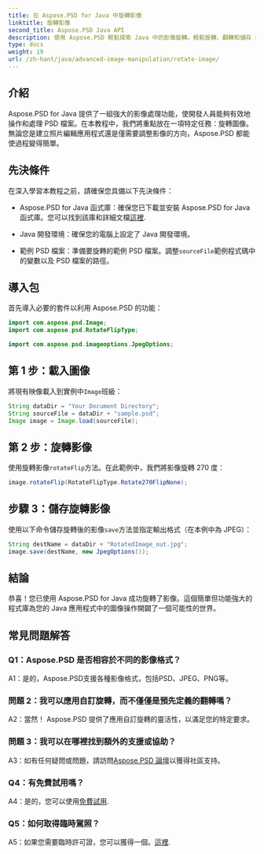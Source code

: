 ```yaml
---
title: 在 Aspose.PSD for Java 中旋轉影像
linktitle: 旋轉影像
second_title: Aspose.PSD Java API
description: 使用 Aspose.PSD 輕鬆探索 Java 中的影像旋轉。輕鬆旋轉、翻轉和儲存 PSD 檔案。
type: docs
weight: 19
url: /zh-hant/java/advanced-image-manipulation/rotate-image/
---
```

## 介紹

Aspose.PSD for Java 提供了一組強大的影像處理功能，使開發人員能夠有效地操作和處理 PSD 檔案。在本教程中，我們將重點放在一項特定任務：旋轉圖像。無論您是建立照片編輯應用程式還是僅需要調整影像的方向，Aspose.PSD 都能使過程變得簡單。

## 先決條件

在深入學習本教程之前，請確保您具備以下先決條件：

-  Aspose.PSD for Java 函式庫：確保您已下載並安裝 Aspose.PSD for Java 函式庫。您可以找到該庫和詳細文檔[這裡](https://reference.aspose.com/psd/java/).

- Java 開發環境：確保您的電腦上設定了 Java 開發環境。

- 範例 PSD 檔案：準備要旋轉的範例 PSD 檔案。調整`sourceFile`範例程式碼中的變數以及 PSD 檔案的路徑。

## 導入包

首先導入必要的套件以利用 Aspose.PSD 的功能：

```java
import com.aspose.psd.Image;
import com.aspose.psd.RotateFlipType;

import com.aspose.psd.imageoptions.JpegOptions;
```

## 第 1 步：載入圖像

將現有映像載入到實例中`Image`班級：

```java
String dataDir = "Your Document Directory";
String sourceFile = dataDir + "sample.psd";
Image image = Image.load(sourceFile);
```

## 第 2 步：旋轉影像

使用旋轉影像`rotateFlip`方法。在此範例中，我們將影像旋轉 270 度：

```java
image.rotateFlip(RotateFlipType.Rotate270FlipNone);
```

## 步驟 3：儲存旋轉影像

使用以下命令儲存旋轉後的影像`save`方法並指定輸出格式（在本例中為 JPEG）：

```java
String destName = dataDir + "RotatedImage_out.jpg";
image.save(destName, new JpegOptions());
```

## 結論

恭喜！您已使用 Aspose.PSD for Java 成功旋轉了影像。這個簡單但功能強大的程式庫為您的 Java 應用程式中的圖像操作開闢了一個可能性的世界。

## 常見問題解答

### Q1：Aspose.PSD 是否相容於不同的影像格式？

A1：是的，Aspose.PSD支援各種影像格式，包括PSD、JPEG、PNG等。

### 問題 2：我可以應用自訂旋轉，而不僅僅是預先定義的翻轉嗎？

A2：當然！ Aspose.PSD 提供了應用自訂旋轉的靈活性，以滿足您的特定要求。

### 問題 3：我可以在哪裡找到額外的支援或協助？

 A3：如有任何疑問或問題，請訪問[Aspose.PSD 論壇](https://forum.aspose.com/c/psd/34)以獲得社區支持。

### Q4：有免費試用嗎？

 A4：是的，您可以使用[免費試用](https://releases.aspose.com/).

### Q5：如何取得臨時駕照？

 A5：如果您需要臨時許可證，您可以獲得一個。[這裡](https://purchase.aspose.com/temporary-license/).